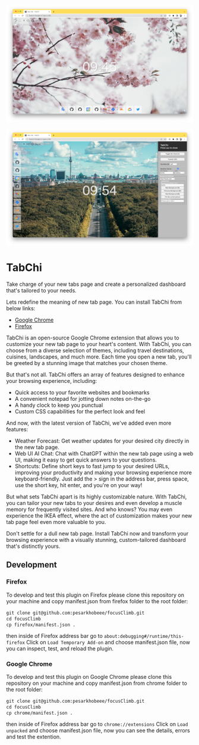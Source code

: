 ![Screenshot1](Screenshot1.png)

![Screenshot2](Screenshot2.png)

# TabChi

Take charge of your new tabs page and create a personalized dashboard that's tailored to your needs.

Lets redefine the meaning of new tab page. You can install TabChi from below links:
* [Google Chrome](https://chrome.google.com/webstore/detail/tabchi/hejohfomoahmhoiboehdenbolpheiofo)
* [Firefox](https://addons.mozilla.org/en-US/firefox/addon/focusclimb/)

TabChi is an open-source Google Chrome extension that allows you to customize your new tab page to your heart's content. With TabChi, you can choose from a diverse selection of themes, including travel destinations, cuisines, landscapes, and much more. Each time you open a new tab, you'll be greeted by a stunning image that matches your chosen theme.

But that's not all. TabChi offers an array of features designed to enhance your browsing experience, including:

* Quick access to your favorite websites and bookmarks
* A convenient notepad for jotting down notes on-the-go
* A handy clock to keep you punctual
* Custom CSS capabilities for the perfect look and feel

And now, with the latest version of TabChi, we've added even more features:

* Weather Forecast: Get weather updates for your desired city directly in the new tab page.
* Web UI AI Chat: Chat with ChatGPT within the new tab page using a web UI, making it easy to get quick answers to your questions.
* Shortcuts: Define short keys to fast jump to your desired URLs, improving your productivity and making your browsing experience more keyboard-friendly. Just add the > sign in the address bar, press space, use the short key, hit enter, and you're on your way!

But what sets TabChi apart is its highly customizable nature. With TabChi, you can tailor your new tabs to your desires and even develop a muscle memory for frequently visited sites. And who knows? You may even experience the IKEA effect, where the act of customization makes your new tab page feel even more valuable to you.

Don't settle for a dull new tab page. Install TabChi now and transform your browsing experience with a visually stunning, custom-tailored dashboard that's distinctly yours.

## Development

### Firefox

To develop and test this plugin on Firefox please clone this repository on your machine and copy manifest.json from firefox folder to the root folder:
```
git clone git@github.com:pesarkhobeee/focusClimb.git
cd focusClimb
cp firefox/manifest.json .
```
then inside of Firefox address bar go to
```about:debugging#/runtime/this-firefox```
Click on `Load Temporary Add-on` and choose manifest.json file, now you can inspect, test, and reload the plugin. 

### Google Chrome


To develop and test this plugin on Google Chrome please clone this repository on your machine and copy manifest.json from chrome folder to the root folder:
```
git clone git@github.com:pesarkhobeee/focusClimb.git
cd focusClimb
cp chrome/manifest.json .
```
then inside of Firefox address bar go to
```chrome://extensions```
Click on `Load unpacked` and choose manifest.json file, now you can see the details, errors and test the extention.
